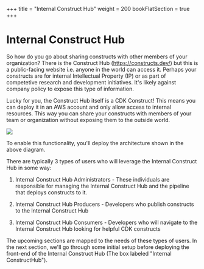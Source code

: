 +++
title = "Internal Construct Hub"
weight = 200
bookFlatSection = true
+++

# Internal Construct Hub

So how do you go about sharing constructs with other members of your organization? There is the Construct Hub (https://constructs.dev/) but this is a public-facing website i.e. anyone in the world can access it. Perhaps your constructs are for internal Intellectual Property (IP) or as part of competetive research and development initiatives. It's likely against company policy to expose this type of information.

Lucky for you, the Construct Hub itself is a CDK Construct! This means you can deploy it in an AWS account and only allow access to internal resources. This way you can share your constructs with members of your team or organization without exposing them to the outside world.

![](./100-internal-construct-hub/internal-construct-hub.png)

To enable this functionality, you'll deploy the architecture shown in the above diagram.

There are typically 3 types of users who will leverage the Internal Construct Hub in some way:

1. Internal Construct Hub Administrators - These individuals are responsible for managing the Internal Construct Hub and the pipeline that deploys constructs to it.

2. Internal Construct Hub Producers - Developers who publish constructs to the Internal Construct Hub

3. Internal Construct Hub Consumers - Developers who will navigate to the Internal Construct Hub looking for helpful CDK constructs

The upcoming sections are mapped to the needs of these types of users. In the next section, we'll go through some initial setup before deploying the front-end of the Internal Construct Hub (The box labeled "Internal ConstructHub").
